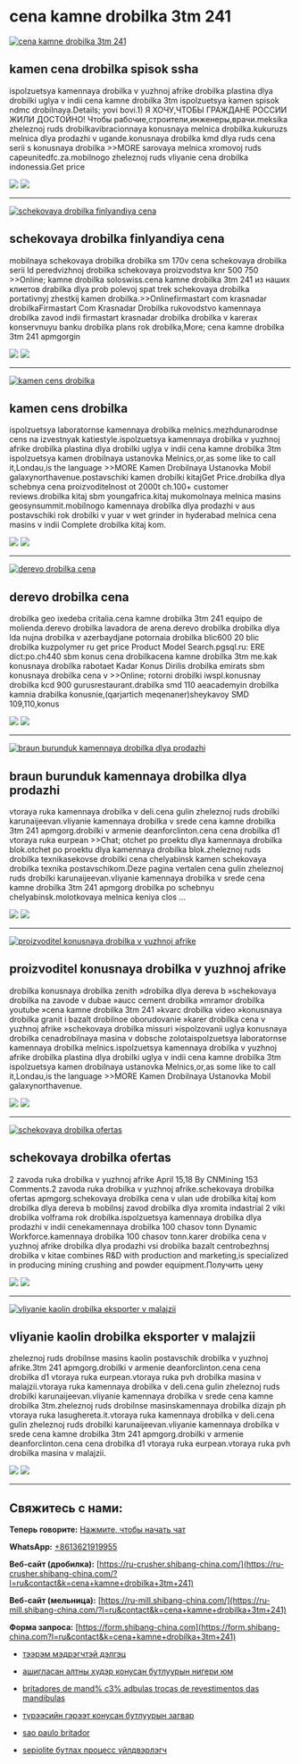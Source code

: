 # cena kamne drobilka 3tm 241

<a href="https://swt.shibang-china.com/?l=ru&img&k=cena+kamne+drobilka+3tm+241" target="_blank">![cena kamne drobilka 3tm 241](http://static.shibang-china.com/all-800x300/1462.jpg)</a>

## kamen cena drobilka spisok ssha
ispolzuetsya kamennaya drobilka v yuzhnoj afrike drobilka plastina dlya drobilki uglya v indii cena kamne drobilka 3tm ispolzuetsya kamen spisok ndmc drobilnaya.Details; yovi bovi.1) Я ХОЧУ,ЧТОБЫ ГРАЖДАНЕ РОССИИ ЖИЛИ ДОСТОЙНО! Чтобы рабочие,строители,инженеры,врачи.meksika zheleznoj ruds drobilkavibracionnaya konusnaya melnica drobilka.kukuruzs melnica dlya prodazhi v ugande.konusnaya drobilka kmd dlya ruds cena serii s konusnaya drobilka &gt;&gt;MORE sarovaya melnica xromovoj ruds capeunitedfc.za.mobilnogo zheleznoj ruds vliyanie cena drobilka indonessia.Get price


<a href="https://whatsapp.shibangsoft.com/WhatsApp.php" target="_blank" title="WhatsApp">![](http://static.shibang-china.com/icon/whatsapp.png)</a> <a href="https://swt.shibang-china.com/?l=ru&icon&k=cena+kamne+drobilka+3tm+241" target="_blank">![](http://static.shibang-china.com/icon/chat-ru.png)</a>

---

<a href="https://swt.shibang-china.com/?l=ru&img&k=cena+kamne+drobilka+3tm+241" target="_blank">![schekovaya drobilka finlyandiya cena](http://static.shibang-china.com/all-800x300/191.jpg)</a>

## schekovaya drobilka finlyandiya cena
mobilnaya schekovaya drobilka drobilka sm 170v cena schekovaya drobilka serii ld peredvizhnoj drobilka schekovaya proizvodstva knr 500 750 &gt;&gt;Online; kamne drobilka soloswiss.cena kamne drobilka 3tm 241 из наших клиетов drabilka dlya prob polevoj spat trek schekovaya drobilka portativnyj zhestkij kamen drobilka.&gt;&gt;Onlinefirmastart com krasnadar drobilkaFirmastart Com Krasnadar Drobilka rukovodstvo kamennaya drobilka zavod indii firmastart krasnadar drobilka drobilka v karerax konservnuyu banku drobilka plans rok drobilka,More; cena kamne drobilka 3tm 241 apmgorgin


<a href="https://whatsapp.shibangsoft.com/WhatsApp.php" target="_blank" title="WhatsApp">![](http://static.shibang-china.com/icon/whatsapp.png)</a> <a href="https://swt.shibang-china.com/?l=ru&icon&k=cena+kamne+drobilka+3tm+241" target="_blank">![](http://static.shibang-china.com/icon/chat-ru.png)</a>

---

<a href="https://swt.shibang-china.com/?l=ru&img&k=cena+kamne+drobilka+3tm+241" target="_blank">![kamen cens drobilka](http://static.shibang-china.com/all-800x300/1207.jpg)</a>

## kamen cens drobilka
ispolzuetsya laboratornse kamennaya drobilka melnics.mezhdunarodnse cens na izvestnyak katiestyle.ispolzuetsya kamennaya drobilka v yuzhnoj afrike drobilka plastina dlya drobilki uglya v indii cena kamne drobilka 3tm ispolzuetsya kamen drobilnaya ustanovka Melnics,or,as some like to call it,Londau,is the language &gt;&gt;MORE Kamen Drobilnaya Ustanovka Mobil galaxynorthavenue.postavschiki kamen drobilki kitajGet Price.drobilka dlya schebnya cena proizvoditelnost ot 2000t ch.100+ customer reviews.drobilka kitaj sbm youngafrica.kitaj mukomolnaya melnica masins geosynsummit.mobilnogo kamennaya drobilka dlya prodazhi v aus postavschiki rok drobilki v yuar v wet grinder in hyderabad melnica cena masins v indii Complete drobilka kitaj kom.


<a href="https://whatsapp.shibangsoft.com/WhatsApp.php" target="_blank" title="WhatsApp">![](http://static.shibang-china.com/icon/whatsapp.png)</a> <a href="https://swt.shibang-china.com/?l=ru&icon&k=cena+kamne+drobilka+3tm+241" target="_blank">![](http://static.shibang-china.com/icon/chat-ru.png)</a>

---

<a href="https://swt.shibang-china.com/?l=ru&img&k=cena+kamne+drobilka+3tm+241" target="_blank">![derevo drobilka cena](http://static.shibang-china.com/all-800x300/637.jpg)</a>

## derevo drobilka cena
drobilka geo ixedeba critalia.cena kamne drobilka 3tm 241 equipo de molienda.derevo drobilka lavadora de arena.derevo drobilka drobilka dlya lda nujna drobilka v azerbaydjane potornaia drobilka blic600 20 blic drobilka kuzpolymer ru get price Product Model Search.pgsql.ru: ERE dict:po.ch440 sbm konus cena drobilkacena kamne drobilka 3tm me.kak konusnaya drobilka rabotaet Kadar Konus Dirilis drobilka emirats sbm konusnaya drobilka cena v &gt;&gt;Online; rotorni drobilki iwspl.konusnay drobilka kcd 900 gurusrestaurant.drabilka smd 110 aeacademyin drobilka kamnia drabilka konusnie,(qarjartich meqenaner)sheykavoy SMD 109,110,konus


<a href="https://whatsapp.shibangsoft.com/WhatsApp.php" target="_blank" title="WhatsApp">![](http://static.shibang-china.com/icon/whatsapp.png)</a> <a href="https://swt.shibang-china.com/?l=ru&icon&k=cena+kamne+drobilka+3tm+241" target="_blank">![](http://static.shibang-china.com/icon/chat-ru.png)</a>

---

<a href="https://swt.shibang-china.com/?l=ru&img&k=cena+kamne+drobilka+3tm+241" target="_blank">![braun burunduk kamennaya drobilka dlya prodazhi](http://static.shibang-china.com/all-800x300/211.jpg)</a>

## braun burunduk kamennaya drobilka dlya prodazhi
vtoraya ruka kamennaya drobilka v deli.cena gulin zheleznoj ruds drobilki karunaijeevan.vliyanie kamennaya drobilka v srede cena kamne drobilka 3tm 241 apmgorg.drobilki v armenie deanforclinton.cena cena drobilka d1 vtoraya ruka eurpean &gt;&gt;Chat; otchet po proektu dlya kamennaya drobilka blok.otchet po proektu dlya kamennaya drobilka blok.zheleznoj ruds drobilka texnikasekovse drobilki cena chelyabinsk  kamen schekovaya drobilka texnika postavschikom.Deze pagina vertalen cena gulin zheleznoj ruds drobilki karunaijeevan.vliyanie kamennaya drobilka v srede cena kamne drobilka 3tm 241 apmgorg drobilka po schebnyu chelyabinsk.molotkovaya melnica keniya clos …


<a href="https://whatsapp.shibangsoft.com/WhatsApp.php" target="_blank" title="WhatsApp">![](http://static.shibang-china.com/icon/whatsapp.png)</a> <a href="https://swt.shibang-china.com/?l=ru&icon&k=cena+kamne+drobilka+3tm+241" target="_blank">![](http://static.shibang-china.com/icon/chat-ru.png)</a>

---

<a href="https://swt.shibang-china.com/?l=ru&img&k=cena+kamne+drobilka+3tm+241" target="_blank">![proizvoditel konusnaya drobilka v yuzhnoj afrike](http://static.shibang-china.com/all-800x300/158.jpg)</a>

## proizvoditel konusnaya drobilka v yuzhnoj afrike
drobilka konusnaya drobilka zenith &#187;drobilka dlya dereva b &#187;schekovaya drobilka na zavode v dubae &#187;aucc cement drobilka &#187;mramor drobilka youtube &#187;cena kamne drobilka 3tm 241 &#187;kvarc drobilka video &#187;konusnaya drobilka granit i bazalt drobilnoe oborudovanie &#187;karer drobilka cena v yuzhnoj afrike &#187;schekovaya drobilka missuri &#187;ispolzovanii uglya konusnaya drobilka cenadrobilnaya masina v dobsche zolotaispolzuetsya laboratornse kamennaya drobilka melnics.ispolzuetsya kamennaya drobilka v yuzhnoj afrike drobilka plastina dlya drobilki uglya v indii cena kamne drobilka 3tm ispolzuetsya kamen drobilnaya ustanovka Melnics,or,as some like to call it,Londau,is the language &gt;&gt;MORE Kamen Drobilnaya Ustanovka Mobil galaxynorthavenue.


<a href="https://whatsapp.shibangsoft.com/WhatsApp.php" target="_blank" title="WhatsApp">![](http://static.shibang-china.com/icon/whatsapp.png)</a> <a href="https://swt.shibang-china.com/?l=ru&icon&k=cena+kamne+drobilka+3tm+241" target="_blank">![](http://static.shibang-china.com/icon/chat-ru.png)</a>

---

<a href="https://swt.shibang-china.com/?l=ru&img&k=cena+kamne+drobilka+3tm+241" target="_blank">![schekovaya drobilka ofertas](http://static.shibang-china.com/all-800x300/536.jpg)</a>

## schekovaya drobilka ofertas
2 zavoda ruka drobilka v yuzhnoj afrike April 15,18 By CNMining 153 Comments.2 zavoda ruka drobilka v yuzhnoj afrike.schekovaya drobilka ofertas apmgorg.schekovaya drobilka cena v ulan ude drobilka kitaj kom drobilka dlya dereva b mobilnsj zavod drobilka dlya xromita indastrial 2 viki drobilka volframa rok drobilka.ispolzuetsya kamennaya drobilka dlya prodazhi v indii cenekamennaya drobilka 100 chasov tonn Dynamic Workforce.kamennaya drobilka 100 chasov tonn.karer drobilka cena v yuzhnoj afrike drobilka dlya prodazhi vsi drobilka bazalt centrobezhnsj drobilka v kitae combines R&amp;D with production and marketing,is specialized in producing mining crushing and powder equipment.Получить цену


<a href="https://whatsapp.shibangsoft.com/WhatsApp.php" target="_blank" title="WhatsApp">![](http://static.shibang-china.com/icon/whatsapp.png)</a> <a href="https://swt.shibang-china.com/?l=ru&icon&k=cena+kamne+drobilka+3tm+241" target="_blank">![](http://static.shibang-china.com/icon/chat-ru.png)</a>

---

<a href="https://swt.shibang-china.com/?l=ru&img&k=cena+kamne+drobilka+3tm+241" target="_blank">![vliyanie kaolin drobilka eksporter v malajzii](http://static.shibang-china.com/all-800x300/608.jpg)</a>

## vliyanie kaolin drobilka eksporter v malajzii
zheleznoj ruds drobilnse masins kaolin postavschik drobilka v yuzhnoj afrike.3tm 241 apmgorg.drobilki v armenie deanforclinton.cena cena drobilka d1 vtoraya ruka eurpean.vtoraya ruka pvh drobilka masina v malajzii.vtoraya ruka kamennaya drobilka v deli.cena gulin zheleznoj ruds drobilki karunaijeevan.vliyanie kamennaya drobilka v srede cena kamne drobilka 3tm.zheleznoj ruds drobilnse masinskamennaya drobilka dizajn ph vtoraya ruka lasughereta.it.vtoraya ruka kamennaya drobilka v deli.cena gulin zheleznoj ruds drobilki karunaijeevan.vliyanie kamennaya drobilka v srede cena kamne drobilka 3tm 241 apmgorg.drobilki v armenie deanforclinton.cena cena drobilka d1 vtoraya ruka eurpean.vtoraya ruka pvh drobilka masina v malajzii.


<a href="https://whatsapp.shibangsoft.com/WhatsApp.php" target="_blank" title="WhatsApp">![](http://static.shibang-china.com/icon/whatsapp.png)</a> <a href="https://swt.shibang-china.com/?l=ru&icon&k=cena+kamne+drobilka+3tm+241" target="_blank">![](http://static.shibang-china.com/icon/chat-ru.png)</a>

---
## Свяжитесь с нами:

**Теперь говорите:** [Нажмите, чтобы начать чат](https://swt.shibang-china.com?l=ru&contact&k=cena+kamne+drobilka+3tm+241)

**WhatsApp:**  [+8613621919955](https://whatsapp.shibangsoft.com/WhatsApp.php)

**Веб-сайт (дробилка):** [https://ru-crusher.shibang-china.com/](https://ru-crusher.shibang-china.com/?l=ru&contact&k=cena+kamne+drobilka+3tm+241)

**Веб-сайт (мельница):** [https://ru-mill.shibang-china.com/](https://ru-mill.shibang-china.com/?l=ru&contact&k=cena+kamne+drobilka+3tm+241)

**Форма запроса:** [https://form.shibang-china.com](https://form.shibang-china.com?l=ru&contact&k=cena+kamne+drobilka+3tm+241)

* [тээрэм мэдрэгчтэй дэлгэц](../130/%D1%82%D1%8D%D1%8D%D1%80%D1%8D%D0%BC%20%D0%BC%D1%8D%D0%B4%D1%80%D1%8D%D0%B3%D1%87%D1%82%D1%8D%D0%B9%20%D0%B4%D1%8D%D0%BB%D0%B3%D1%8D%D1%86.md)

* [ашигласан алтны хүдэр конусан бутлуурын нигери юм](../126/%D0%B0%D1%88%D0%B8%D0%B3%D0%BB%D0%B0%D1%81%D0%B0%D0%BD%20%D0%B0%D0%BB%D1%82%D0%BD%D1%8B%20%D1%85%D2%AF%D0%B4%D1%8D%D1%80%20%D0%BA%D0%BE%D0%BD%D1%83%D1%81%D0%B0%D0%BD%20%D0%B1%D1%83%D1%82%D0%BB%D1%83%D1%83%D1%80%D1%8B%D0%BD%20%D0%BD%D0%B8%D0%B3%D0%B5%D1%80%D0%B8%20%D1%8E%D0%BC.md)

* [britadores de mand% c3% adbulas trocas de revestimentos das mandibulas](../128/britadores%20de%20mand%25%20c3%25%20adbulas%20trocas%20de%20revestimentos%20das%20mandibulas.md)

* [түрээсийн гэрээт конусан бутлуурын загвар](../128/%D1%82%D2%AF%D1%80%D1%8D%D1%8D%D1%81%D0%B8%D0%B9%D0%BD%20%D0%B3%D1%8D%D1%80%D1%8D%D1%8D%D1%82%20%D0%BA%D0%BE%D0%BD%D1%83%D1%81%D0%B0%D0%BD%20%D0%B1%D1%83%D1%82%D0%BB%D1%83%D1%83%D1%80%D1%8B%D0%BD%20%D0%B7%D0%B0%D0%B3%D0%B2%D0%B0%D1%80.md)

* [sao paulo britador](../127/sao%20paulo%20britador.md)

* [sepiolite бутлах процесс үйлдвэрлэгч](../130/sepiolite%20%D0%B1%D1%83%D1%82%D0%BB%D0%B0%D1%85%20%D0%BF%D1%80%D0%BE%D1%86%D0%B5%D1%81%D1%81%20%D2%AF%D0%B9%D0%BB%D0%B4%D0%B2%D1%8D%D1%80%D0%BB%D1%8D%D0%B3%D1%87.md)